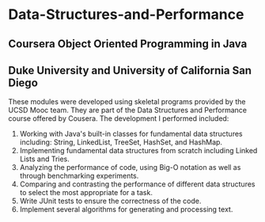 # Data-Structures-and-Performance
## Coursera Object Oriented Programming in Java
## Duke University and University of California San Diego

These modules were developed using skeletal programs provided by the UCSD Mooc team.  They are part of the Data Structures and Performance course offered by Cousera.  The development I performed included:
1.  Working with Java's built-in classes for fundamental data structures including: String, LinkedList, TreeSet, HashSet, and HashMap. 
2.  Implementing fundamental data structures from scratch including Linked Lists and Tries.
3.  Analyzing the performance of code, using Big-O notation as well as through benchmarking experiments.
4.  Comparing and contrasting the performance of different data structures to select the most appropriate for a task.
5.  Write JUnit tests to ensure the correctness of the code.
6.  Implement several algorithms for generating and processing text.
